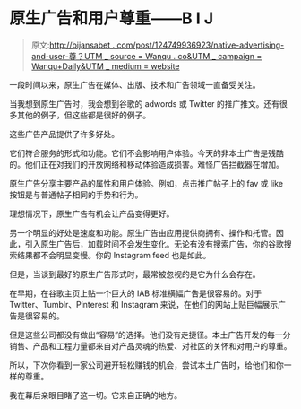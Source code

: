 # 原生广告和用户尊重——B I J

> 原文:[http://bijansabet . com/post/124749936923/native-advertising-and-user-尊？UTM _ source = Wanqu . co&UTM _ campaign = Wanqu+Daily&UTM _ medium = website](http://bijansabet.com/post/124749936923/native-advertising-and-user-respect?utm_source=wanqu.co&utm_campaign=Wanqu+Daily&utm_medium=website)

一段时间以来，原生广告在媒体、出版、技术和广告领域一直备受关注。

当我想到原生广告时，我会想到谷歌的 adwords 或 Twitter 的推广推文。还有很多其他的例子，但这些都是很好的例子。

这些广告产品提供了许多好处。

它们符合服务的形式和功能。它们不会影响用户体验。今天的非本土广告是残酷的。他们正在对我们的开放网络和移动体验造成损害。难怪广告拦截器在增加。

原生广告分享主要产品的属性和用户体验。例如，点击推广帖子上的 fav 或 like 按钮是与普通帖子相同的手势和行为。

理想情况下，原生广告有机会让产品变得更好。

另一个明显的好处是速度和功能。原生广告由应用提供商拥有、操作和托管。因此，引入原生广告后，加载时间不会发生变化。无论有没有搜索广告，你的谷歌搜索结果都不会明显变慢。你的 Instagram feed 也是如此。

但是，当谈到最好的原生广告形式时，最常被忽视的是它为什么会存在。

在早期，在谷歌主页上贴一个巨大的 IAB 标准横幅广告是很容易的。对于 Twitter、Tumblr、Pinterest 和 Instagram 来说，在他们的网站上贴巨幅展示广告是很容易的。

但是这些公司都没有做出“容易”的选择。他们没有走捷径。本土广告开发的每一分销售、产品和工程力量都来自对产品灵魂的热爱、对社区的关怀和对用户的尊重。

所以，下次你看到一家公司避开轻松赚钱的机会，尝试本土广告时，给他们和你一样的尊重。

我在幕后亲眼目睹了这一切。它来自正确的地方。